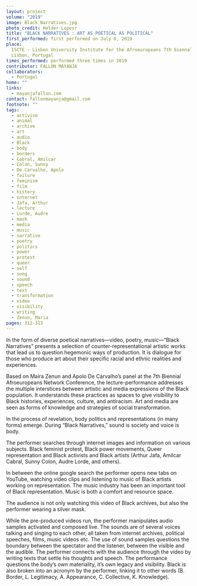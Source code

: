 ```yaml
---
layout: project
volume: "2019"
image: Black_Narratives.jpg
photo_credit: Helder Lopesr
title: "BLACK NARRATIVES : ART AS POETICAL AS POLITICAL"
first_performed: first performed on July 6, 2019
place:
  ISCTE - Lisbon University Institute for the Afroeuropeans 7th biennale Conference,
  Lisbon, Portugal
times_performed: performed three times in 2019
contributor: FALLON MAYANJA
collaborators:
  - Portugal
home: ""
links:
  - mayanjafallon.com
contact: fallonmayanja@gmail.com
footnote: ""
tags:
  - activism
  - animal
  - archive
  - art
  - audio
  - Black
  - body
  - borders
  - Cabral, Amilcar
  - Colon, Sunny
  - De Carvalho, Apolo
  - failure
  - feminism
  - film
  - history
  - internet
  - Jafa, Arthur
  - lecture
  - Lorde, Audre
  - mask
  - media
  - music
  - narrative
  - poetry
  - politics
  - power
  - protest
  - queer
  - self
  - song
  - sound
  - speech
  - text
  - transformation
  - video
  - visibility
  - writing
  - Zenun, Maria
pages: 312-313
---
```


In the form of diverse poetical narratives—video, poetry, music—“Black Narratives” presents a selection of counter-representational artistic works that lead us to question hegemonic ways of production. It is dialogue for those who produce art about their specific racial and ethnic realities and experiences.

Based on Maíra Zenun and Apolo De Carvalho’s panel at the 7th Biennial Afroeuropeans Network Conference, the lecture-performance addresses the multiple interstices between artistic and media expressions of the Black population. It understands these practices as spaces to give visibility to Black histories, experiences, culture, and antiracism. Art and media are seen as forms of knowledge and strategies of social transformation.

In the process of revelation, body politics and representations (in many forms) emerge. During “Black Narratives,” sound is society and voice is body.

The performer searches through internet images and information on various subjects. Black feminist protest, Black power movements, Queer representation and Black activists and Black artists (Arthur Jafa, Amilcar Cabral, Sunny Colon, Audre Lorde, and others).

In between the online google search the performer opens new tabs on YouTube, watching video clips and listening to music of Black artists working on representation. The music industry has been an important tool of Black representation. Music is both a comfort and resource space.

The audience is not only watching this video of Black archives, but also the performer wearing a silver mask.

While the pre-produced videos run, the performer manipulates audio samples activated and composed live. The sounds are of several voices talking and singing to each other, all taken from internet archives, political speeches, films, music videos etc. The use of sound samples questions the boundary between the spectator and the listener, between the visible and the audible. The performer connects with the audience through the video by writing texts that settle his thoughts and speech. The performance questions the body’s own materiality, it’s own legacy and visibility. Black is also broken into an acronym by the performer, linking it to other words (B. Border, L. Legitimacy, A. Appearance, C. Collective, K. Knowledge).
